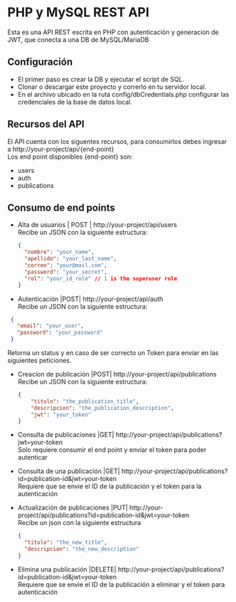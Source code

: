# PHP y MySQL REST API
Esta es una API REST escrita en PHP con autenticación y generacion de JWT, que conecta a una DB de MySQL/MariaDB

## Configuración
- El primer paso es crear la DB y ejecutar el script de SQL.
- Clonar o descargar este proyecto y correrlo en tu servidor local.
- En el archivo ubicado en la ruta config/dbCredentials.php configurar las credenciales de la base de datos local.

## Recursos del API
El API cuenta con los siguentes recursos, para consumirlos debes ingresar a http://your-project/api/{end-point}<br>
Los end point disponibles {end-point} son:
<ul>
  <li>users</li>
  <li>auth</li>
  <li>publications</li>
</ul>

## Consumo de end points
- Alta de usuarios | POST | http://your-project/api/users<br>
  Recibe un JSON con la siguiente estructura:

  ```JSON
  {
    "nombre": "your_name",
    "apellido": "your_last_name",
    "correo": "your@mail.com",
    "password": "your_secret",
    "rol": "your_id_role" // 1 is the superuser role
  }
  ```

- Autenticación |POST|  http://your-project/api/auth<br>
  Recibe un JSON con la siguiente estructura:
 
 ```JSON
  {
    "email": "your_user",
    "password": "your_password"
  }
  ```
  
  Retorna un status y en caso de ser correcto un Token para enviar en las siguientes peticiones.

- Creacion de publicación |POST|  http://your-project/api/publications<br>
   Recibe un JSON con la siguiente estructura:
  
  ```JSON
  {
      "titulo": "the_publication_title",
      "descripcion": "the_publication_description",
      "jwt": "your_token"
  }
  ```

- Consulta de publicaciones |GET| http://your-project/api/publications?jwt=your-token<br>
  Solo requiere consumir el end point y enviar el token para poder autenticar

- Consulta de una publicación |GET| http://your-project/api/publications?id=publication-id&jwt=your-token<br>
  Requiere que se envie el ID de la publicación y el token para la autenticación

- Actualización de publicaciones |PUT| http://your-project/api/publications?id=publication-id&jwt=your-token<br>
  Recibe un json con la siguiente estructura
  
  ```JSON
  {
    "titulo": "the_new_title",
    "descripcion": "the_new_description"
  }
  ```
  
- Elimina una publicación |DELETE| http://your-project/api/publications?id=publication-id&jwt=your-token<br>
  Requiere que se envie el ID de la publicación a eliminar y el token para autenticación
  
